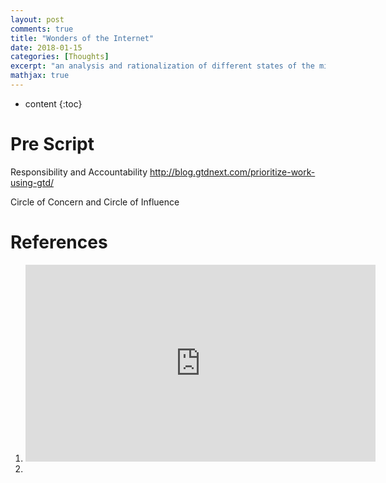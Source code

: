 ```yaml
---
layout: post
comments: true
title: "Wonders of the Internet"
date: 2018-01-15
categories: [Thoughts]
excerpt: "an analysis and rationalization of different states of the mind"
mathjax: true
---
```

* content
{:toc}

# Pre Script
Responsibility and Accountability
http://blog.gtdnext.com/prioritize-work-using-gtd/

Circle of Concern and Circle of Influence

# References

1. <iframe width="560" height="315" src="https://www.youtube.com/embed/p0ZVztROpls" frameborder="0" allow="autoplay; encrypted-media" allowfullscreen></iframe>

2. 

